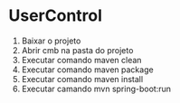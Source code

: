 # UserControl

1. Baixar o projeto
2. Abrir cmb na pasta do projeto 
3. Executar comando maven clean
4. Executar comando maven package
5. Executar comando maven install
6. Executar camando mvn spring-boot:run

